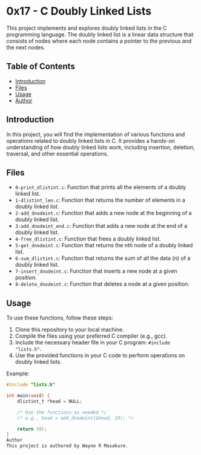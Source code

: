 # 0x17 - C Doubly Linked Lists

This project implements and explores doubly linked lists in the C programming language. The doubly linked list is a linear data structure that consists of nodes where each node contains a pointer to the previous and the next nodes.

## Table of Contents

- [Introduction](#introduction)
- [Files](#files)
- [Usage](#usage)
- [Author](#author)

## Introduction

In this project, you will find the implementation of various functions and operations related to doubly linked lists in C. It provides a hands-on understanding of how doubly linked lists work, including insertion, deletion, traversal, and other essential operations.

## Files

- `0-print_dlistint.c`: Function that prints all the elements of a doubly linked list.
- `1-dlistint_len.c`: Function that returns the number of elements in a doubly linked list.
- `2-add_dnodeint.c`: Function that adds a new node at the beginning of a doubly linked list.
- `3-add_dnodeint_end.c`: Function that adds a new node at the end of a doubly linked list.
- `4-free_dlistint.c`: Function that frees a doubly linked list.
- `5-get_dnodeint.c`: Function that returns the nth node of a doubly linked list.
- `6-sum_dlistint.c`: Function that returns the sum of all the data (n) of a doubly linked list.
- `7-insert_dnodeint.c`: Function that inserts a new node at a given position.
- `8-delete_dnodeint.c`: Function that deletes a node at a given position.

## Usage

To use these functions, follow these steps:

1. Clone this repository to your local machine.
2. Compile the files using your preferred C compiler (e.g., gcc).
3. Include the necessary header file in your C program: `#include "lists.h"`.
4. Use the provided functions in your C code to perform operations on doubly linked lists.

Example:

```c
#include "lists.h"

int main(void) {
    dlistint_t *head = NULL;

    /* Use the functions as needed */
    /* e.g., head = add_dnodeint(&head, 10); */

    return (0);
}
Author
This project is authored by Wayne R Masakure.
